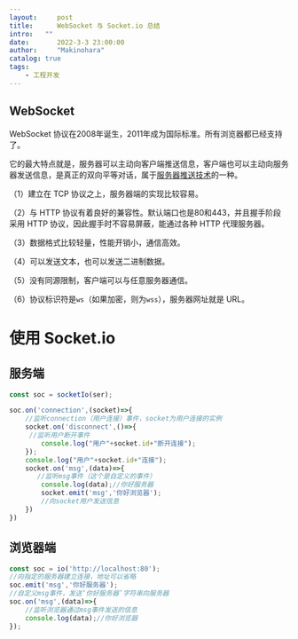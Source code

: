 ```yaml
---
layout:     post
title:      WebSocket 与 Socket.io 总结
intro:   ""
date:       2022-3-3 23:00:00
author:     "Makinohara"
catalog: true
tags:
    - 工程开发
---
```


## WebSocket

WebSocket 协议在2008年诞生，2011年成为国际标准。所有浏览器都已经支持了。

它的最大特点就是，服务器可以主动向客户端推送信息，客户端也可以主动向服务器发送信息，是真正的双向平等对话，属于[服务器推送技术](https://en.wikipedia.org/wiki/Push_technology)的一种。

（1）建立在 TCP 协议之上，服务器端的实现比较容易。

（2）与 HTTP 协议有着良好的兼容性。默认端口也是80和443，并且握手阶段采用 HTTP 协议，因此握手时不容易屏蔽，能通过各种 HTTP 代理服务器。

（3）数据格式比较轻量，性能开销小，通信高效。

（4）可以发送文本，也可以发送二进制数据。

（5）没有同源限制，客户端可以与任意服务器通信。

（6）协议标识符是`ws`（如果加密，则为`wss`），服务器网址就是 URL。

# 使用 Socket.io

## 服务端

```js
const soc = socketIo(ser);

soc.on('connection',(socket)=>{
    //监听connection（用户连接）事件，socket为用户连接的实例
    socket.on('disconnect',()=>{
     //监听用户断开事件
        console.log("用户"+socket.id+"断开连接");
    });
    console.log("用户"+socket.id+"连接");
    socket.on('msg',(data)=>{
       //监听msg事件（这个是自定义的事件）
        console.log(data);//你好服务器
        socket.emit('msg','你好浏览器');
        //向socket用户发送信息
    })
})
```

## 浏览器端

```js
const soc = io('http://localhost:80');
//向指定的服务器建立连接，地址可以省略
soc.emit('msg','你好服务器');
//自定义msg事件，发送‘你好服务器’字符串向服务器
soc.on('msg',(data)=>{
	//监听浏览器通过msg事件发送的信息
	console.log(data);//你好浏览器
});
```

